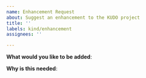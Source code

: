 ```yaml
---
name: Enhancement Request
about: Suggest an enhancement to the KUDO project
title: ''
labels: kind/enhancement
assignees: ''

---
```


<!-- Please only use this template for submitting enhancement requests.
Implementing your enhancement will follow the KEP process: https://github.com/kudobuilder/kudo/blob/master/keps/0001-kep-process.md
-->

**What would you like to be added**:

**Why is this needed**:
